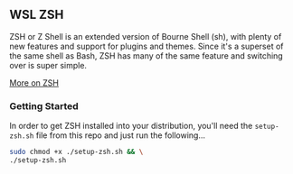 ## WSL ZSH

ZSH or Z Shell is an extended version of Bourne Shell (sh), with plenty of new 
features and support for plugins and themes. Since it's a superset of the same shell as Bash, ZSH has many of the same feature and switching over is super simple.

[More on ZSH](https://en.wikipedia.org/wiki/Z_shell)

### Getting Started

In order to get ZSH installed into your distribution, you'll need the `setup-zsh.sh` file from this repo and just run the following...

```bash
sudo chmod +x ./setup-zsh.sh && \
./setup-zsh.sh
```